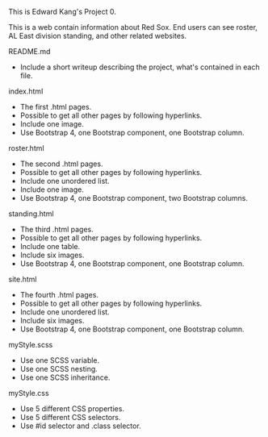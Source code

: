 This is Edward Kang's Project 0.

This is a web contain information about Red Sox. End users can see roster, AL East division standing, and other related websites.

README.md
- Include a short writeup describing the project, what's contained in each file.

index.html
- The first .html pages.
- Possible to get all other pages by following hyperlinks.
- Include one image.
- Use Bootstrap 4, one Bootstrap component, one Bootstrap column.

roster.html
- The second .html pages.
- Possible to get all other pages by following hyperlinks.
- Include one unordered list.
- Include one image.
- Use Bootstrap 4, one Bootstrap component, two Bootstrap columns.

standing.html
- The third .html pages.
- Possible to get all other pages by following hyperlinks.
- Include one table.
- Include six images.
- Use Bootstrap 4, one Bootstrap component, one Bootstrap column.

site.html
- The fourth .html pages.
- Possible to get all other pages by following hyperlinks.
- Include one unordered list.
- Include six images.
- Use Bootstrap 4, one Bootstrap component, one Bootstrap column.

myStyle.scss
- Use one SCSS variable.
- Use one SCSS nesting.
- Use one SCSS inheritance.

myStyle.css
- Use 5 different CSS properties.
- Use 5 different CSS selectors.
- Use #id selector and .class selector.